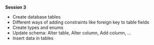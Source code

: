 **Session 3**

- Create database tables
- Different ways of adding constraints like foreign key to table fields
- Create types and enums
- Update schema: Alter table, Alter column, Add column, ...
- Insert data in tables